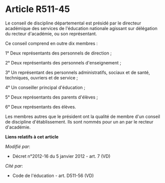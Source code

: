 # Article R511-45

Le conseil de discipline départemental est présidé par               le directeur académique des services de l'éducation
nationale agissant sur délégation du recteur d'académie, ou son représentant. 

Ce conseil comprend en outre dix membres : 

1° Deux représentants des personnels de direction ; 

2° Deux représentants des personnels d'enseignement ; 

3° Un représentant des personnels administratifs, sociaux et de santé, techniques, ouvriers et de service ; 

4° Un conseiller principal d'éducation ; 

5° Deux représentants des parents d'élèves ; 

6° Deux représentants des élèves. 

Les membres autres que le président ont la qualité de membre d'un conseil de discipline d'établissement. Ils sont nommés pour
un an par le recteur d'académie.

**Liens relatifs à cet article**

_Modifié par_:

  - Décret n°2012-16 du 5 janvier 2012 - art. 7 (VD)

_Cité par_:

  - Code de l'éducation - art. D511-56 (VD)
